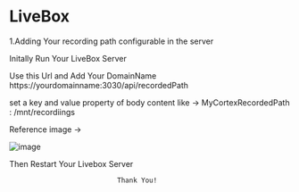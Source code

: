 # LiveBox


1.Adding Your recording path configurable in the server 

Initally Run Your LiveBox Server

Use this Url and Add Your DomainName 
https://yourdomainname:3030/api/recordedPath

set a key and value property of body content like -> MyCortexRecordedPath : /mnt/recordiings

Reference image -> 

![image](https://user-images.githubusercontent.com/103987360/194696243-e9a68194-f526-4a66-9de2-2208d74024d5.png)


Then Restart Your Livebox Server

                               Thank You!

